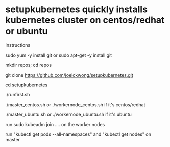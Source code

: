 # setupkubernetes quickly installs kubernetes cluster on centos/redhat or ubuntu
Instructions

sudo yum -y install git or sudo apt-get -y install git

mkdir repos; cd repos

git clone https://github.com/joelckwong/setupkubernetes.git

cd setupkubernetes

./runfirst.sh

./master_centos.sh or ./workernode_centos.sh if it's centos/redhat

./master_ubuntu.sh or ./workernode_ubuntu.sh if it's ubuntu

run sudo kubeadm join .... on the worker nodes

run "kubectl get pods --all-namespaces" and "kubectl get nodes" on master
